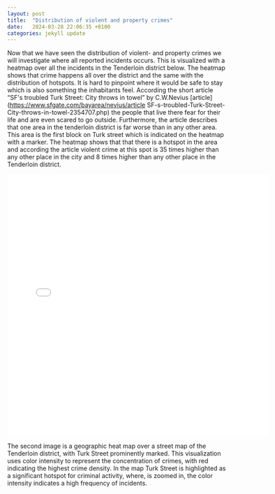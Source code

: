 ```yaml
---
layout: post
title:  "Distribution of violent and property crimes"
date:   2024-03-28 22:06:35 +0100
categories: jekyll update
---
```

Now that we have seen the distribution of violent- and property crimes we will investigate where all reported incidents occurs. This is visualized with a heatmap over all the incidents in the Tenderloin district below. The heatmap shows that crime happens all over the district and the same with the distribution of hotspots. It is hard to pinpoint where it would be safe to stay which is also something the inhabitants feel. According the short article “SF's troubled Turk Street: City throws in towel” by C.W.Nevius 
[article](https://www.sfgate.com/bayarea/nevius/article SF-s-troubled-Turk-Street-City-throws-in-towel-2354707.php)  the people that live there fear for their life and are even scared to go outside. Furthermore, the article describes that one area in the tenderloin district is far worse than in any other area. This area is the first block on Turk street which is indicated on the heatmap with a marker. The heatmap shows that that there is a hotspot in the area and according the article violent crime at this spot is 35 times higher than any other place in the city and 8 times higher than any other place in the Tenderloin district. 
<iframe src="{{site.baseurl}}/assets/images/map_tenderloin.html" width="600" height="600" style="border:none;"></iframe>

The second image is a geographic heat map over a street map of the Tenderloin district, with Turk Street prominently marked. This visualization uses color intensity to represent the concentration of crimes, with red indicating the highest crime density. In the map Turk Street is highlighted as a significant hotspot for criminal activity, where, is zoomed in, the color intensity indicates a high frequency of incidents.


